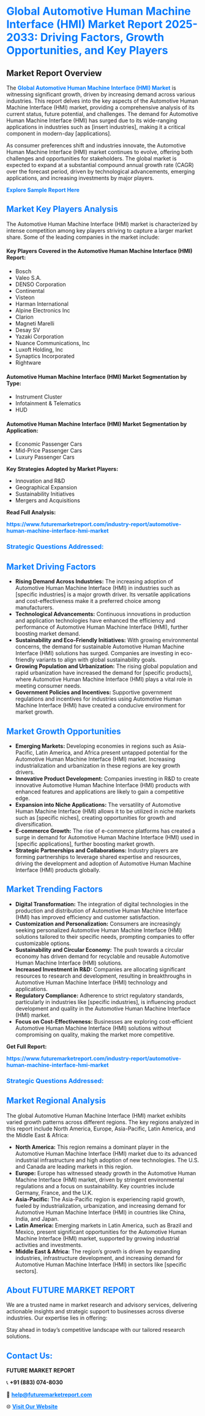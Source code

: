 <h1 style="color: #007BFF;">Global Automotive Human Machine Interface (HMI) Market Report 2025-2033: Driving Factors, Growth Opportunities, and Key Players</h1>

<section id="overview">
<h2>Market Report Overview</h2>
<p>The <a href="https://www.futuremarketreport.com/industry-report/automotive-human-machine-interface-hmi-market" style="color: #007BFF; text-decoration: none;"><strong>Global Automotive Human Machine Interface (HMI) Market</strong></a> is witnessing significant growth, driven by increasing demand across various industries. This report delves into the key aspects of the Automotive Human Machine Interface (HMI) market, providing a comprehensive analysis of its current status, future potential, and challenges. The demand for Automotive Human Machine Interface (HMI) has surged due to its wide-ranging applications in industries such as [insert industries], making it a critical component in modern-day [applications].</p>
<p>As consumer preferences shift and industries innovate, the Automotive Human Machine Interface (HMI) market continues to evolve, offering both challenges and opportunities for stakeholders. The global market is expected to expand at a substantial compound annual growth rate (CAGR) over the forecast period, driven by technological advancements, emerging applications, and increasing investments by major players.</p>
</section>

<section id="overview">
<p><a href="https://www.futuremarketreport.com/request-sample/reportId=28330" style="color: #007BFF; text-decoration: none;"><strong>Explore Sample Report Here</strong></a></p>
</section>

<section id="key-players">
<h2 style="color: #007BFF;">Market Key Players Analysis</h2>
<p>The Automotive Human Machine Interface (HMI) market is characterized by intense competition among key players striving to capture a larger market share. Some of the leading companies in the market include:</p>
<h4>Key Players Covered in the Automotive Human Machine Interface (HMI) Report:</h4>
<ul><li>Bosch</li><li>Valeo S.A.</li><li>DENSO Corporation</li><li>Continental</li><li>Visteon</li><li>Harman International</li><li>Alpine Electronics Inc</li><li>Clarion</li><li>Magneti Marelli</li><li>Desay SV</li><li>Yazaki Corporation</li><li>Nuance Communications, Inc</li><li>Luxoft Holding, Inc</li><li>Synaptics Incorporated</li><li>Rightware</li></ul>
<h4>Automotive Human Machine Interface (HMI) Market Segmentation by Type:</h4>
<ul><li>Instrument Cluster</li><li>Infotainment &amp; Telematics</li><li>HUD</li></ul>

<h4>Automotive Human Machine Interface (HMI) Market Segmentation by Application:</h4>
<ul><li>Economic Passenger Cars</li><li>Mid-Price Passenger Cars</li><li>Luxury Passenger Cars</li></ul>
<p><strong>Key Strategies Adopted by Market Players:</strong></p>
<ul>
<li>Innovation and R&D</li>
<li>Geographical Expansion</li>
<li>Sustainability Initiatives</li>
<li>Mergers and Acquisitions</li>
</ul>
</section>

<section>
<p><strong>Read Full Analysis: </strong></p><a href="https://www.futuremarketreport.com/industry-report/automotive-human-machine-interface-hmi-market" style="color: #007BFF; text-decoration: none;"><strong>https://www.futuremarketreport.com/industry-report/automotive-human-machine-interface-hmi-market</strong></a>
<h3 style="color: #007BFF;">Strategic Questions Addressed:</h3>
</section>

<section id="driving-factors">
<h2 style="color: #007BFF;">Market Driving Factors</h2>
<ul>
<li><strong>Rising Demand Across Industries:</strong> The increasing adoption of Automotive Human Machine Interface (HMI) in industries such as [specific industries] is a major growth driver. Its versatile applications and cost-effectiveness make it a preferred choice among manufacturers.</li>
<li><strong>Technological Advancements:</strong> Continuous innovations in production and application technologies have enhanced the efficiency and performance of Automotive Human Machine Interface (HMI), further boosting market demand.</li>
<li><strong>Sustainability and Eco-Friendly Initiatives:</strong> With growing environmental concerns, the demand for sustainable Automotive Human Machine Interface (HMI) solutions has surged. Companies are investing in eco-friendly variants to align with global sustainability goals.</li>
<li><strong>Growing Population and Urbanization:</strong> The rising global population and rapid urbanization have increased the demand for [specific products], where Automotive Human Machine Interface (HMI) plays a vital role in meeting consumer needs.</li>
<li><strong>Government Policies and Incentives:</strong> Supportive government regulations and incentives for industries using Automotive Human Machine Interface (HMI) have created a conducive environment for market growth.</li>
</ul>
</section>

<section id="growth-opportunities">
<h2 style="color: #007BFF;">Market Growth Opportunities</h2>
<ul>
<li><strong>Emerging Markets:</strong> Developing economies in regions such as Asia-Pacific, Latin America, and Africa present untapped potential for the Automotive Human Machine Interface (HMI) market. Increasing industrialization and urbanization in these regions are key growth drivers.</li>
<li><strong>Innovative Product Development:</strong> Companies investing in R&D to create innovative Automotive Human Machine Interface (HMI) products with enhanced features and applications are likely to gain a competitive edge.</li>
<li><strong>Expansion into Niche Applications:</strong> The versatility of Automotive Human Machine Interface (HMI) allows it to be utilized in niche markets such as [specific niches], creating opportunities for growth and diversification.</li>
<li><strong>E-commerce Growth:</strong> The rise of e-commerce platforms has created a surge in demand for Automotive Human Machine Interface (HMI) used in [specific applications], further boosting market growth.</li>
<li><strong>Strategic Partnerships and Collaborations:</strong> Industry players are forming partnerships to leverage shared expertise and resources, driving the development and adoption of Automotive Human Machine Interface (HMI) products globally.</li>
</ul>
</section>

<section id="trending-factors">
<h2 style="color: #007BFF;">Market Trending Factors</h2>
<ul>
<li><strong>Digital Transformation:</strong> The integration of digital technologies in the production and distribution of Automotive Human Machine Interface (HMI) has improved efficiency and customer satisfaction.</li>
<li><strong>Customization and Personalization:</strong> Consumers are increasingly seeking personalized Automotive Human Machine Interface (HMI) solutions tailored to their specific needs, prompting companies to offer customizable options.</li>
<li><strong>Sustainability and Circular Economy:</strong> The push towards a circular economy has driven demand for recyclable and reusable Automotive Human Machine Interface (HMI) solutions.</li>
<li><strong>Increased Investment in R&D:</strong> Companies are allocating significant resources to research and development, resulting in breakthroughs in Automotive Human Machine Interface (HMI) technology and applications.</li>
<li><strong>Regulatory Compliance:</strong> Adherence to strict regulatory standards, particularly in industries like [specific industries], is influencing product development and quality in the Automotive Human Machine Interface (HMI) market.</li>
<li><strong>Focus on Cost-Effectiveness:</strong> Businesses are exploring cost-efficient Automotive Human Machine Interface (HMI) solutions without compromising on quality, making the market more competitive.</li>
</ul>
</section>

<section>
<p><strong>Get Full Report: </strong></p><a href="https://www.futuremarketreport.com/industry-report/automotive-human-machine-interface-hmi-market" style="color: #007BFF; text-decoration: none;"><strong>https://www.futuremarketreport.com/industry-report/automotive-human-machine-interface-hmi-market</strong></a>
<h3 style="color: #007BFF;">Strategic Questions Addressed:</h3>
</section>


<section id="regional-analysis">
<h2 style="color: #007BFF;">Market Regional Analysis</h2>
<p>The global Automotive Human Machine Interface (HMI) market exhibits varied growth patterns across different regions. The key regions analyzed in this report include North America, Europe, Asia-Pacific, Latin America, and the Middle East & Africa:</p>
<ul>
<li><strong>North America:</strong> This region remains a dominant player in the Automotive Human Machine Interface (HMI) market due to its advanced industrial infrastructure and high adoption of new technologies. The U.S. and Canada are leading markets in this region.</li>
<li><strong>Europe:</strong> Europe has witnessed steady growth in the Automotive Human Machine Interface (HMI) market, driven by stringent environmental regulations and a focus on sustainability. Key countries include Germany, France, and the U.K.</li>
<li><strong>Asia-Pacific:</strong> The Asia-Pacific region is experiencing rapid growth, fueled by industrialization, urbanization, and increasing demand for Automotive Human Machine Interface (HMI) in countries like China, India, and Japan.</li>
<li><strong>Latin America:</strong> Emerging markets in Latin America, such as Brazil and Mexico, present significant opportunities for the Automotive Human Machine Interface (HMI) market, supported by growing industrial activities and investments.</li>
<li><strong>Middle East & Africa:</strong> The region’s growth is driven by expanding industries, infrastructure development, and increasing demand for Automotive Human Machine Interface (HMI) in sectors like [specific sectors].</li>
</ul>
</section>

<footer>
<h2 style="color: #007BFF;">About FUTURE MARKET REPORT</h2>
<p>We are a trusted name in market research and advisory services, delivering actionable insights and strategic support to businesses across diverse industries. Our expertise lies in offering:</p>

<p>Stay ahead in today’s competitive landscape with our tailored research solutions.</p>

<h2 style="color: #007BFF;">Contact Us:</h2>
<p><strong>FUTURE MARKET REPORT</strong></p>
<p>📞 <strong>+91 (883) 074-8030</strong></p>
<p>📧 <strong><a href="mailto:help@futuremarketreport.com" style="color: #007BFF;">help@futuremarketreport.com</a></strong></p>
<p>🌐 <strong><a href="https://www.futuremarketreport.com/" style="color: #007BFF;">Visit Our Website</a></strong></p>
</footer>